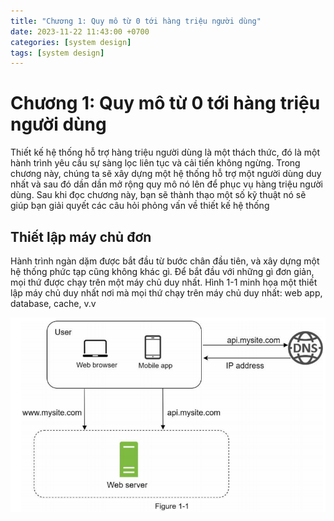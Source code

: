 ```yaml
---
title: "Chương 1: Quy mô từ 0 tới hàng triệu người dùng"
date: 2023-11-22 11:43:00 +0700
categories: [system design]
tags: [system design]
---
```

# Chương 1: Quy mô từ 0 tới hàng triệu người dùng

Thiết kế hệ thống hỗ trợ hàng triệu người dùng là một thách thức, đó là một hành trình yêu cầu sự sàng lọc liên tục và cải tiến không ngừng. Trong chương này, chúng ta sẽ xây dựng một hệ thống hỗ trợ một người dùng duy nhất và sau đó dần dần mở rộng quy mô nó lên để phục vụ hàng triệu người dùng. Sau khi đọc chương này, bạn sẽ thành thạo một số kỹ thuật nó sẽ giúp bạn giải quyết các câu hỏi phỏng vấn về thiết kế hệ thống

## Thiết lập máy chủ đơn

Hành trình ngàn dặm được bắt đầu từ bước chân đầu tiên, và xây dựng một hệ thống phức tạp cũng không khác gì. Để bắt đầu với những gì đơn giản, mọi thứ được chạy trên một máy chủ duy nhất. Hình 1-1 minh họa một thiết lập máy chủ duy nhất nơi mà mọi thứ chạy trên máy chủ duy nhất: web app, database, cache, v.v

![image info](/assets/img/favicons/figure1_1.png)
